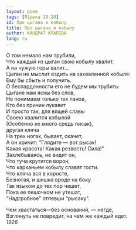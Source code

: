 ```yaml
---
layout: poem
tags: [Лірыка 19-20]
id: Про цыгана и кобылу
title: Про цыгана и кобылу
author: КАНДРАТ КРАПІВА
lang: ru
---
```



О том немало нам трубили,  
Что каждый из цыган свою кобылу хвалит.  
А на чужую горы валит...  
Цыган не мыслит ездить на захваленной кобыле:  
Ему бы сбыть и получить.  
О беспардонности его не будем мы трубить:  
Цыгане нам ясны без слов,  
Не понимаем только тех панов,  
Кто без причин лукавит  
И просто так, для вящей славы  
Своею хвалится кобылой  
(Особенно их много средь писак),  
другая кляча  
На трех ногах, бывает, скачет,  
А он кричит: “Глядите — вот рысак!  
Какая красота! Какая резвость! Сила!”   
Захлебываясь, не видит он,  
Что туча крутится ворон,  
Что карканьем кобылу славят гости.  
Что кляча вся в коросте,  
Безногая, и шишка вроде на боку.  
Так языком до тех пор чешет,  
Пока ее пешочком не утешат,  
“Надгробное” отпевши “рысаку”.  

Чем хвастаться—без оснований, — негде,  
Взглянуть не повредит, на чем же каждый едет.  
*1926*  

